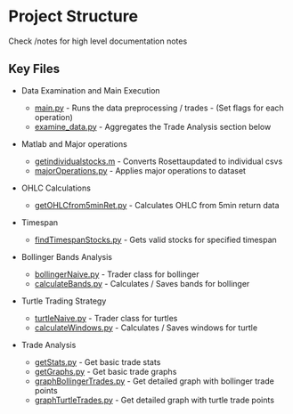 # Project Structure
Check /notes for high level documentation notes
## Key Files
- Data Examination and Main Execution
  - [main.py](/src/main.py) - Runs the data preprocessing / trades - (Set flags for each operation)
  - [examine_data.py](/src/examine_data.py) - Aggregates the Trade Analysis section below

- Matlab and Major operations
  - [getindividualstocks.m](/src/matlabExtraction/getindivudalstocks.m) - Converts Rosettaupdated to individual csvs
  - [majorOperations.py](/src/helperFunctions/dataPreprocessing/majorOperations.py) - Applies major operations to dataset

- OHLC Calculations
  - [getOHLCfrom5minRet.py](/src/helperFunctions/dataPreprocessing/getOHLCfrom5MinRet.py) - Calculates OHLC from 5min return data


- Timespan
  - [findTimespanStocks.py](/src/helperFunctions/dataPreprocessing/findTimespanStocks.py) - Gets valid stocks for specified timespan


- Bollinger Bands Analysis
  - [bollingerNaive.py](/src/bollingerBands/bollingerNaive.py) - Trader class for bollinger
  - [calculateBands.py](/src/bollingerBands/calculateBands.py) - Calculates / Saves bands for bollinger

- Turtle Trading Strategy
  - [turtleNaive.py](/src/turtles/turtleNaive.py) - Trader class for turtles
  - [calculateWindows.py](/src/turtles/calculateWindows.py) - Calculates / Saves windows for turtle

- Trade Analysis
  - [getStats.py](/src/tradeAnalysis/getStats.py) - Get basic trade stats
  - [getGraphs.py](/src/tradeAnalysis/getGraphs.py) - Get basic trade graphs
  - [graphBollingerTrades.py](/src/bollingerBands/analysis/graphBollingerTrades.py) - Get detailed graph with bollinger trade points
  - [graphTurtleTrades.py](/src/turtles/analysis/graphTurtleTrades.py) - Get detailed graph with turtle trade points

    